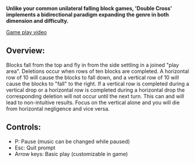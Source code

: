 <p align="center"><img src="http://i1192.photobucket.com/albums/aa340/Mekire/logo2.png" alt="" /></p> 


**Unlike your common unilateral falling block games, 'Double Cross' implements a bidirectional paradigm expanding the genre in both dimension and difficulty.**


[Game play video](https://www.youtube.com/watch?v=gP-9MVIKlT4)
## Overview: ##
Blocks fall from the top and fly in from the side settling in a joined "play area". Deletions occur when rows of ten blocks are completed. A horizontal row of 10 will cause the blocks to fall down, and a vertical row of 10 will cause the blocks to "fall" to the right.  If a vertical row is completed during a vertical drop or a horizontal row is completed during a horizontal drop the corresponding deletion will not occur until the next turn.  This can and will lead to non-intuitive results. Focus on the vertical alone and you will die from horizontal negligence and vice versa.
## Controls: ##
- P: Pause (music can be changed while paused)
- Esc: Quit prompt
- Arrow keys: Basic play (customizable in game)



